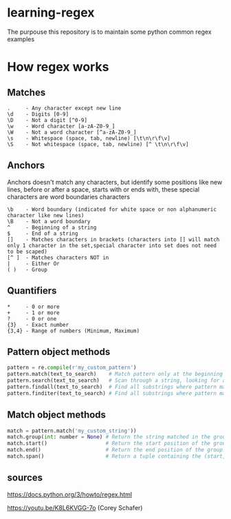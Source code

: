 # learning-regex
The purpouse this repository is to maintain some python common regex examples


# How regex works

## Matches
    .     - Any character except new line
    \d    - Digits [0-9]
    \D    - Not a digit [^0-9]
    \w    - Word character [a-zA-Z0-9_]
    \W    - Not a word character [^a-zA-Z0-9_]
    \s    - Whitespace (space, tab, newline) [\t\n\r\f\v]
    \S    - Not whitespace (space, tab, newline) [^ \t\n\r\f\v]

## Anchors
Anchors doesn't match any characters, but identify some positions like
new lines, before or after a space, starts with or ends with,
these special characters are word boundaries characters

    \b    - Word boundary (indicated for white space or non alphanumeric character like new lines)
    \B    - Not a word boundary
    ^     - Beginning of a string
    $     - End of a string
    []    - Matches characters in brackets (characters into [] will match only 1 character in the set,special character into set does not need to be scaped)
    [^ ]  - Matches characters NOT in
    |     - Either Or
    ( )   - Group

## Quantifiers
    *     - 0 or more
    +     - 1 or more
    ?     - 0 or one
    {3}   - Exact number
    {3,4} - Range of numbers (Minimum, Maximum)

## Pattern object methods
```python
pattern = re.compile(r'my_custom_pattern')
pattern.match(text_to_search)    # Match pattern only at the beginning of the string.
pattern.search(text_to_search)   # Scan through a string, looking for any location where pattern matches. (return only the first match.)
pattern.findall(text_to_search)  # Find all substrings where pattern matches and returns them as a list.
pattern.finditer(text_to_search) # Find all substrings where pattern matches and returns them as an iterator of match objects.
```

## Match object methods
```python
match = pattern.match('my_custom_string'))
match.group(int: number = None) # Return the string matched in the group X.
match.start()                   # Return the start position of the group.
match.end()                     # Return the end position of the group.
match.span()                    # Return a tuple containing the (start, end) positions of the match.
```

## sources

https://docs.python.org/3/howto/regex.html

https://youtu.be/K8L6KVGG-7o (Corey Schafer)